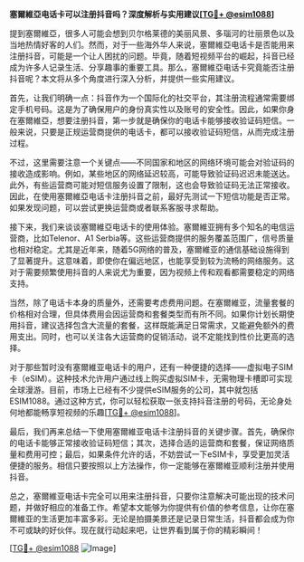**塞爾維亞电话卡可以注册抖音吗？深度解析与实用建议[[TG💪+ @esim1088](https://t.me/s/esim1088)]**

提到塞爾維亞，很多人可能会想到贝尔格莱德的美丽风景、多瑙河的壮丽景色以及当地热情好客的人们。然而，对于一些海外华人来说，塞爾維亞电话卡是否能用来注册抖音，可能是一个让人困扰的问题。毕竟，随着短视频平台的崛起，抖音已经成为许多人记录生活、分享趣事的重要工具。那么，塞爾維亞电话卡究竟能否注册抖音呢？本文将从多个角度进行深入分析，并提供一些实用建议。

首先，让我们明确一点：抖音作为一个国际化的社交平台，其注册流程通常需要绑定手机号码。这是为了确保用户的身份真实性以及账号的安全性。因此，如果你身在塞爾維亞，想要注册抖音，第一步就是确保你的电话卡能够接收验证码短信。一般来说，只要是正规运营商提供的电话卡，都可以接收验证码短信，从而完成注册过程。

不过，这里需要注意一个关键点——不同国家和地区的网络环境可能会对验证码的接收造成影响。例如，某些地区的网络延迟较高，可能导致验证码迟迟未能送达。此外，有些运营商可能对短信服务设置了限制，这也会导致验证码无法正常接收。因此，在使用塞爾維亞电话卡注册抖音之前，最好先测试一下短信功能是否正常。如果发现问题，可以尝试更换运营商或者联系客服寻求帮助。

接下来，我们来谈谈塞爾維亞电话卡的使用体验。塞爾維亚拥有多个知名的电信运营商，比如Telenor、A1 Serbia等。这些运营商提供的服务覆盖范围广，信号质量也相对稳定。尤其是近年来，随着5G网络的普及，塞爾維亚的通信基础设施得到了显著提升。这意味着，即使你在偏远地区，也能享受到较为流畅的网络服务。这对于需要频繁使用抖音的人来说尤为重要，因为视频上传和观看都需要稳定的网络支持。

当然，除了电话卡本身的质量外，还需要考虑费用问题。在塞爾維亚，流量套餐的价格相对合理，但具体费用会因运营商和套餐类型而有所不同。如果你计划长期使用抖音，建议选择包含大流量的套餐，这样既能满足日常需求，又能避免额外的费用支出。同时，也可以关注各大运营商的促销活动，说不定能找到性价比更高的选择。

对于那些暂时没有塞爾維亚电话卡的用户，还有一种便捷的选择——虚拟电子SIM卡（eSIM）。这种技术允许用户通过线上购买虚拟SIM卡，无需物理卡槽即可实现全球漫游。目前，市场上已经有不少提供eSIM服务的公司，其中就包括ESIM1088。通过这种方式，你可以轻松获取一张支持抖音注册的号码，无论身处何地都能畅享短视频的乐趣[[TG💪+ @esim1088](https://t.me/s/esim1088)]。

最后，我们再来总结一下使用塞爾維亚电话卡注册抖音的关键步骤。首先，确保你的电话卡能够正常接收验证码短信；其次，选择合适的运营商和套餐，保证网络质量和费用可控；最后，如果条件允许的话，不妨尝试一下eSIM卡，享受更加灵活便捷的服务。相信只要按照以上方法操作，你一定能够在塞爾維亚顺利注册并使用抖音。

总之，塞爾維亚电话卡完全可以用来注册抖音，只要你注意解决可能出现的技术问题，并做好相应的准备工作。希望本文能够为你提供有价值的参考信息，让你在塞爾維亚的生活更加丰富多彩。无论是拍摄美景还是记录日常生活，抖音都会成为你不可或缺的好伙伴。现在就行动起来吧，让世界看到属于你的精彩瞬间！

[[TG💪+ @esim1088](https://t.me/s/esim1088) ![Image](https://i.postimg.cc/4NQfJmqS/Snipaste-2025-05-13-00-14-12.png)]